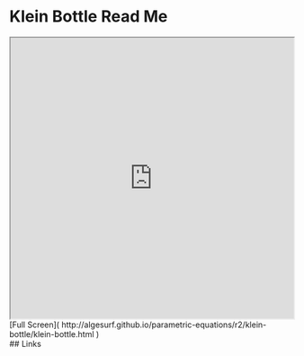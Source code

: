 Klein Bottle Read Me
===

<iframe src='http://algesurf.github.io/parametric-equations/r2/klein-bottle/klein-bottle.html' width=100% height=500px >
There is an `iframe` here. It is not visible when viewed on github.com/algesurf. To view, please see 'Project Links' below.
</iframe>
[Full Screen]( http://algesurf.github.io/parametric-equations/r2/klein-bottle/klein-bottle.html )
<br>
## Links 
<http://www.3d-meier.de/tut3/Seite12.html>  
